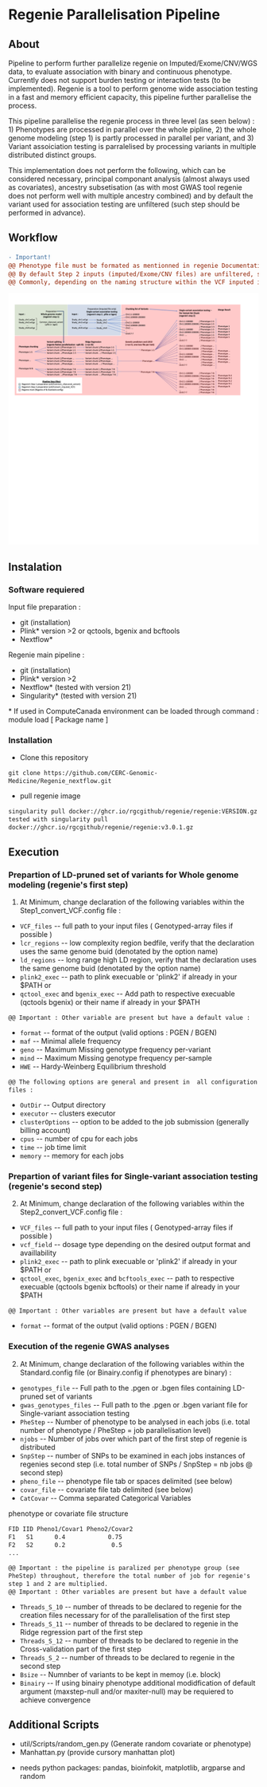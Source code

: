 # Regenie Parallelisation Pipeline

## About

Pipeline to perform further parallelize regenie on Imputed/Exome/CNV/WGS data, to evaluate association with binary and continuous phenotype. Currently does not support burden testing or interaction tests (to be implemented). Regenie is a tool to perform genome wide association testing in a fast and memory efficient capacity, this pipeline further parallelise the process. 

This pipeline parallelise the regenie process in three level (as seen below) : 1) Phenotypes are processed in parallel over the whole pipline, 2) the whole genome modeling (step 1) is partly processed in parallel per variant, and 3) Variant assoiciation testing is parralelised by processing variants in multiple distributed distinct groups.
 
This implementation does not perform the following, which can be considered necessary, principal componant analysis (almost always used as covariates), ancestry subsetisation (as with most GWAS tool regenie does not perform well with multiple ancestry combined) and by default the variant used for association testing are unfiltered (such step should be performed in advance).

## Workflow

```diff
- Important!
@@ Phenotype file must be formated as mentionned in regenie Documentation see below for example @@
@@ By default Step 2 inputs (imputed/Exome/CNV files) are unfiltered, such step should be taken before this pipeline @@
@@ Commonly, depending on the naming structure within the VCF inputed in the step 2 file preparation the sample naming might differ from the phenotype/covariate file, consider using the '-double-id/--const-fid/--id-delim' plink2 option to @@
```

![workflow diagram](workflow.png)


## Instalation 

### Software requiered
Input file preparation :

- git (installation)
- Plink* version >2 or qctools, bgenix and bcftools
- Nextflow*

Regenie main pipeline :

- git (installation)
- Plink* version >2
- Nextflow* (tested with version 21)
- Singularity* (tested with version 21)

\* If used in ComputeCanada environment can be loaded through command : module load [ Package name ]

### Installation

- Clone this repository
```
git clone https://github.com/CERC-Genomic-Medicine/Regenie_nextflow.git 
```
- pull regenie image
```
singularity pull docker://ghcr.io/rgcgithub/regenie/regenie:VERSION.gz    
tested with singularity pull docker://ghcr.io/rgcgithub/regenie/regenie:v3.0.1.gz  
```
## Execution

### Prepartion of LD-pruned set of variants for Whole genome modeling (regenie's first step)

1) At Minimum, change declaration of the following variables within the Step1_convert_VCF.config file : 

* `VCF_files` -- full path to your input files ( Genotyped-array files if possible )
* `lcr_regions` -- low complexity region bedfile, verify that the declaration uses the same genome buid (denotated by the option name)
* `ld_regions` -- long range high LD region, verify that the declaration uses the same genome buid (denotated by the option name)
* `plink2_exec` -- path to plink execuable or 'plink2' if already in your $PATH
or
* `qctool_exec` and  `bgenix_exec` -- Add path to respective execuable (qctools bgenix) or their name if already in your $PATH

```
@@ Important : Other variable are present but have a default value :
```

* `format` -- format of the output (valid options : PGEN / BGEN)
* `maf` -- Minimal allele frequency
* `geno` -- Maximum Missing genotype frequency per-variant
* `mind` -- Maximum Missing genotype frequency per-sample
* `HWE` -- Hardy-Weinberg Equilibrium threshold

```
@@ The following options are general and present in  all configuration files :
```

* `OutDir` -- Output directory
* `executor` -- clusters executor
* `clusterOptions` -- option to be added to the job submission (generally billing account)
* `cpus` -- number of cpu for each jobs
* `time` -- job time limit
* `memory` -- memory for each jobs


### Prepartion of variant files for Single-variant association testing (regenie's second step)

2) At Minimum, change declaration of the following variables within the Step2_convert_VCF.config file : 

* `VCF_files` -- full path to your input files ( Genotyped-array files if possible )
* `vcf_field` --  dosage type depending on the desired output format and availlability
* `plink2_exec` -- path to plink execuable or 'plink2' if already in your $PATH
or
* `qctool_exec`,  `bgenix_exec` and `bcftools_exec` -- path to respective execuable (qctools bgenix bcftools) or their name if already in your $PATH

```
@@ Important : Other variables are present but have a default value
```

* `format` -- format of the output (valid options : PGEN / BGEN)

### Execution of the regenie GWAS analyses

2) At Minimum, change declaration of the following variables within the Standard.config file (or Binairy.config if phenotypes are binary) : 

* `genotypes_file` -- Full path to the .pgen or .bgen files containing LD-pruned set of variants
* `gwas_genotypes_files` -- Full path to the .pgen or .bgen variant file for Single-variant association testing 
* `PheStep` -- Number of phenotype to be analysed in each jobs (i.e. total number of phenotype / PheStep = job parallelisation level)
* `njobs` -- Number of jobs over which part of the first step of regenie is distributed
* `SnpStep` --  number of SNPs to be examined in each jobs instances of regenies second step (i.e. total number of SNPs / SnpStep = nb jobs @ second step)
* `pheno_file` -- phenotype file tab or spaces delimited (see below)
* `covar_file` -- covariate file tab delimited (see below)
* `CatCovar` -- Comma separated Categorical Variables

phenotype or covariate file structure

```
FID IID Pheno1/Covar1 Pheno2/Covar2  
F1   S1      0.4            0.75
F2   S2      0.2             0.5
...
```

```
@@ Important : the pipeline is paralized per phenotype group (see PheStep) throughout, therefore the total number of job for regenie's step 1 and 2 are multiplied.
@@ Important : Other variables are present but have a default value
```

* `Threads_S_10` -- number of threads to be declared to regenie for the creation files necessary for of the parallelisation of the first step
* `Threads_S_11` -- number of threads to be declared to regenie in the Ridge regression part of the first step
* `Threads_S_12` -- number of threads to be declared to regenie in the Cross-validation part of the first step
* `Threads_S_2` -- number of threads to be declared to regenie in the second step
* `Bsize` -- Numnber of variants to be kept in memoy (i.e. block)
* `Binairy` -- If using binairy phenotype additional modidfication of default argument (maxstep-null and/or maxiter-null) may be requiered to achieve convergence 

## Additional Scripts 
- util/Scripts/random_gen.py (Generate random covariate or phenotype)
- Manhattan.py (provide cursory manhattan plot)
* needs python packages: pandas, bioinfokit, matplotlib, argparse and random
